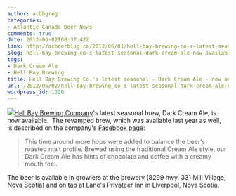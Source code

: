 ```yaml
---
author: acbbgreg
categories:
- Atlantic Canada Beer News
comments: true
date: 2012-06-02T00:37:42Z
link: http://acbeerblog.ca/2012/06/01/hell-bay-brewing-co-s-latest-seasonal-dark-cream-ale-now-available/
slug: hell-bay-brewing-co-s-latest-seasonal-dark-cream-ale-now-available
tags:
- Dark Cream Ale
- Hell Bay Brewing
title: Hell Bay Brewing Co.'s latest seasonal - Dark Cream Ale - now available
url: /2012/06/02/hell-bay-brewing-co-s-latest-seasonal-dark-cream-ale-now-available/
wordpress_id: 1326
---
```


[![](http://acbeerblog.ca/wp-content/uploads/2012/06/hell-bay.jpg)](http://acbeerblog.ca/wp-content/uploads/2012/06/hell-bay.jpg)[Hell Bay Brewing Company](http://www.hellbaybrewing.com/)'s latest seasonal brew, Dark Cream Ale, is now available.  The revamped brew, which was available last year as well,  is described on the company's [Facebook page](http://www.facebook.com/Hellbaybrewing):


<blockquote>This time around more hops were added to balance the beer's roasted malt profile. Brewed using the traditional Cream Ale style, our Dark Cream Ale has hints of chocolate and coffee with a creamy mouth feel.</blockquote>


The beer is available in growlers at the brewery (8299 hwy. 331 Mill Village, Nova Scotia) and on tap at Lane's Privateer Inn in Liverpool, Nova Scotia.
